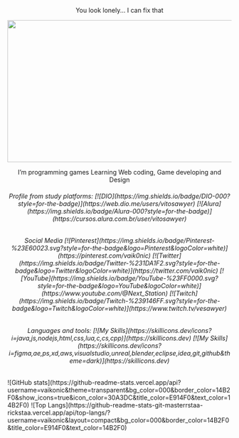<p align="center">
You look lonely... I can fix that
</p>
<img src="https://github.com/Vaikonic/Vaikonic/blob/main/Bocchi%20Runner%202074.gif" width="1280" height="320" />

<p align="center">
I’m programming games
Learning Web coding, Game developing and Design
</p>

<h6 align="center">
Profile from study platforms:
[![DIO](https://img.shields.io/badge/DIO-000?style=for-the-badge)](https://web.dio.me/users/vitosawyer)
[![Alura](https://img.shields.io/badge/Alura-000?style=for-the-badge)](https://cursos.alura.com.br/user/vitosawyer)
</h6>

<h6 align="center">
Social Media
[![Pinterest](https://img.shields.io/badge/Pinterest-%23E60023.svg?style=for-the-badge&logo=Pinterest&logoColor=white)](https://pinterest.com/vaik0nic)
[![Twitter](https://img.shields.io/badge/Twitter-%231DA1F2.svg?style=for-the-badge&logo=Twitter&logoColor=white)](https://twitter.com/vaik0nic)
[![YouTube](https://img.shields.io/badge/YouTube-%23FF0000.svg?style=for-the-badge&logo=YouTube&logoColor=white)](https://www.youtube.com/@Next_Station)
[![Twitch](https://img.shields.io/badge/Twitch-%239146FF.svg?style=for-the-badge&logo=Twitch&logoColor=white)](https://www.twitch.tv/vesawyer)
</h6>

<h6 align="center">
Languages and tools:
[![My Skills](https://skillicons.dev/icons?i=java,js,nodejs,html,css,lua,c,cs,cpp)](https://skillicons.dev)
[![My Skills](https://skillicons.dev/icons?i=figma,ae,ps,xd,aws,visualstudio,unreal,blender,eclipse,idea,git,github&theme=dark)](https://skillicons.dev)
</h6>
![GitHub stats](https://github-readme-stats.vercel.app/api?username=vaikonic&theme=transparent&bg_color=000&border_color=14B2F0&show_icons=true&icon_color=30A3DC&title_color=E914F0&text_color=14B2F0)
![Top Langs](https://github-readme-stats-git-masterrstaa-rickstaa.vercel.app/api/top-langs/?username=vaikonic&layout=compact&bg_color=000&border_color=14B2F0&title_color=E914F0&text_color=14B2F0)
